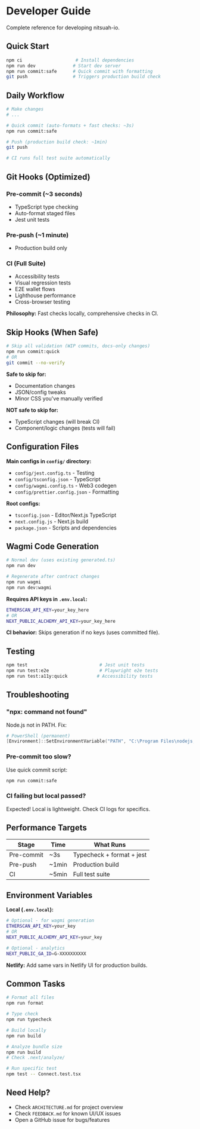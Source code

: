 # Developer Guide

Complete reference for developing nitsuah-io.

## Quick Start

```bash
npm ci                    # Install dependencies
npm run dev              # Start dev server
npm run commit:safe      # Quick commit with formatting
git push                 # Triggers production build check
```

## Daily Workflow

```bash
# Make changes
# ...

# Quick commit (auto-formats + fast checks: ~3s)
npm run commit:safe

# Push (production build check: ~1min)
git push

# CI runs full test suite automatically
```

## Git Hooks (Optimized)

### Pre-commit (~3 seconds)
- TypeScript type checking
- Auto-format staged files
- Jest unit tests

### Pre-push (~1 minute)
- Production build only

### CI (Full Suite)
- Accessibility tests
- Visual regression tests
- E2E wallet flows
- Lighthouse performance
- Cross-browser testing

**Philosophy:** Fast checks locally, comprehensive checks in CI.

## Skip Hooks (When Safe)

```bash
# Skip all validation (WIP commits, docs-only changes)
npm run commit:quick
# OR
git commit --no-verify
```

**Safe to skip for:**
- Documentation changes
- JSON/config tweaks
- Minor CSS you've manually verified

**NOT safe to skip for:**
- TypeScript changes (will break CI)
- Component/logic changes (tests will fail)

## Configuration Files

**Main configs in `config/` directory:**
- `config/jest.config.ts` - Testing
- `config/tsconfig.json` - TypeScript
- `config/wagmi.config.ts` - Web3 codegen
- `config/prettier.config.json` - Formatting

**Root configs:**
- `tsconfig.json` - Editor/Next.js TypeScript
- `next.config.js` - Next.js build
- `package.json` - Scripts and dependencies

## Wagmi Code Generation

```bash
# Normal dev (uses existing generated.ts)
npm run dev

# Regenerate after contract changes
npm run wagmi
npm run dev:wagmi
```

**Requires API keys in `.env.local`:**
```bash
ETHERSCAN_API_KEY=your_key_here
# OR
NEXT_PUBLIC_ALCHEMY_API_KEY=your_key_here
```

**CI behavior:** Skips generation if no keys (uses committed file).

## Testing

```bash
npm test                           # Jest unit tests
npm run test:e2e                   # Playwright e2e tests
npm run test:a11y:quick           # Accessibility tests
```

## Troubleshooting

### "npx: command not found"
Node.js not in PATH. Fix:
```powershell
# PowerShell (permanent)
[Environment]::SetEnvironmentVariable("PATH", "C:\Program Files\nodejs;$env:PATH", "User")
```

### Pre-commit too slow?
Use quick commit script:
```bash
npm run commit:safe
```

### CI failing but local passed?
Expected! Local is lightweight. Check CI logs for specifics.

## Performance Targets

| Stage      | Time  | What Runs                 |
| ---------- | ----- | ------------------------- |
| Pre-commit | ~3s   | Typecheck + format + jest |
| Pre-push   | ~1min | Production build          |
| CI         | ~5min | Full test suite           |

## Environment Variables

**Local (`.env.local`):**
```bash
# Optional - for wagmi generation
ETHERSCAN_API_KEY=your_key
# OR
NEXT_PUBLIC_ALCHEMY_API_KEY=your_key

# Optional - analytics
NEXT_PUBLIC_GA_ID=G-XXXXXXXXXX
```

**Netlify:** Add same vars in Netlify UI for production builds.

## Common Tasks

```bash
# Format all files
npm run format

# Type check
npm run typecheck

# Build locally
npm run build

# Analyze bundle size
npm run build
# Check .next/analyze/

# Run specific test
npm test -- Connect.test.tsx
```

## Need Help?

- Check `ARCHITECTURE.md` for project overview
- Check `FEEDBACK.md` for known UI/UX issues
- Open a GitHub issue for bugs/features
